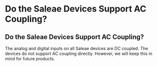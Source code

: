 # Do the Saleae Devices Support AC Coupling?

## Do the Saleae Devices Support AC Coupling?

The analog and digital inputs on all Saleae devices are DC coupled. The devices do not support AC coupling directly. However, we will keep this in mind for future products.

